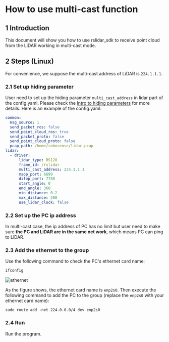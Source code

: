 # How to use multi-cast function

## 1 Introduction

This document will show you how to use rslidar_sdk to receive point cloud from the LiDAR working in multi-cast mode.

## 2 Steps (Linux)

For convenience, we suppose the multi-cast address of LiDAR is ```224.1.1.1```.  

### 2.1 Set up hiding parameter

User need to set up the hiding parameter ```multi_cast_address``` in lidar part of the config.yaml. Please check the  [Intro to hiding parameters](../intro/hiding_parameters_intro.md) for more details. Here is an example of the config.yaml.

```yaml
common:
  msg_source: 1                                       
  send_packet_ros: false                                
  send_point_cloud_ros: true                            
  send_packet_proto: false                              
  send_point_cloud_proto: false                         
  pcap_path: /home/robosense/lidar.pcap     
lidar:
  - driver:
      lidar_type: RS128            
      frame_id: /rslidar           
      multi_cast_address: 224.1.1.1
      msop_port: 6699              
      difop_port: 7788             
      start_angle: 0               
      end_angle: 360             
      min_distance: 0.2            
      max_distance: 200           
      use_lidar_clock: false       

```



### 2.2 Set up the PC ip address

In multi-cast case, the ip address of PC has no limit but user need to make sure **the PC and LiDAR are in the same net work**, which means PC can ping to LiDAR.

### 2.3 Add the ethernet to the group

Use the following command to check the PC's ethernet card name:

```bash
ifconfig
```

![ethernet](/home/xzd/work/rslidar_sdk/doc/img/ethernet.png)

As the figure shows, the ethernet card name is ```enp2s0```. Then execute the following command to add the PC to the group (replace the ```enp2s0``` with your ethernet card name):

```
sudo route add -net 224.0.0.0/4 dev enp2s0
```

### 2.4 Run

Run the program. 











